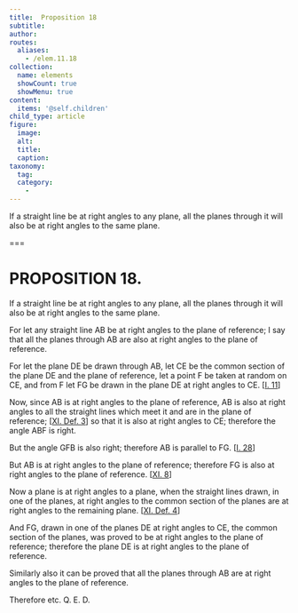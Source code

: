 ```yaml
---
title:  Proposition 18
subtitle: 
author:
routes:
  aliases:
    - /elem.11.18
collection:
  name: elements
  showCount: true
  showMenu: true
content:
  items: '@self.children'
child_type: article
figure:
  image:
  alt:
  title:
  caption:
taxonomy:
  tag:
  category:
    - 
---
```


<p><hi rend="ital">If a straight line be at right angles to any plane</hi>, <hi rend="ital">all the planes through it will also be at right angles to the same plane.</hi>
      </p>

===

<h1>PROPOSITION 18.</h1>
<p><span class="ital">If a straight line be at right angles to any plane</span>, <span class="ital">all the planes through it will also be at right angles to the same plane.</span>
      </p>

<p>For let any straight line <span class="ital">AB</span> be at right angles to the plane of reference; I say that all the planes through <span class="ital">AB</span> are also at right angles to the plane of reference. 
      </p>

<p>For let the plane <span class="ital">DE</span> be drawn through <span class="ital">AB</span>, let <span class="ital">CE</span> be the common section of the plane <span class="ital">DE</span> and the plane of reference, let a point <span class="ital">F</span> be taken at random on <span class="ital">CE</span>, and from <span class="ital">F</span> let <span class="ital">FG</span> be drawn in the plane <span class="ital">DE</span> at right angles to <span class="ital">CE</span>. [<a href="/elem.1.11">I. 11</a>] </p>

<p>Now, since <span class="ital">AB</span> is at right angles to the plane of reference, <pb n="303"/><span class="ital">AB</span> is also at right angles to all the straight lines which meet it and are in the plane of reference; [<a href="/elem.11.def.3">XI. Def. 3</a>] so that it is also at right angles to <span class="ital">CE</span>; therefore the angle <span class="ital">ABF</span> is right. </p>

<p>But the angle <span class="ital">GFB</span> is also right; therefore <span class="ital">AB</span> is parallel to <span class="ital">FG</span>. [<a href="/elem.1.28">I. 28</a>] </p>

<p>But <span class="ital">AB</span> is at right angles to the plane of reference; therefore <span class="ital">FG</span> is also at right angles to the plane of reference. [<a href="/elem.11.8">XI. 8</a>] </p>

<p>Now a plane is at right angles to a plane, when the straight lines drawn, in one of the planes, at right angles to the common section of the planes are at right angles to the remaining plane. [<a href="/elem.11.def.4">XI. Def. 4</a>] </p>

<p>And <span class="ital">FG</span>, drawn in one of the planes <span class="ital">DE</span> at right angles to <span class="ital">CE</span>, the common section of the planes, was proved to be at right angles to the plane of reference; therefore the plane <span class="ital">DE</span> is at right angles to the plane of reference. </p>

<p>Similarly also it can be proved that all the planes through <span class="ital">AB</span> are at right angles to the plane of reference. </p>

<p>Therefore etc. Q. E. D.</p>
